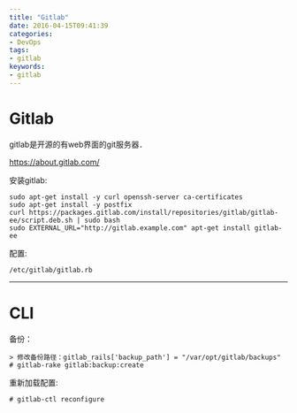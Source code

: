 ```yaml
---
title: "Gitlab"
date: 2016-04-15T09:41:39
categories:
- DevOps
tags:
- gitlab
keywords:
- gitlab
---
```


# Gitlab

gitlab是开源的有web界面的git服务器．

<https://about.gitlab.com/>

安装gitlab:

    sudo apt-get install -y curl openssh-server ca-certificates
    sudo apt-get install -y postfix
    curl https://packages.gitlab.com/install/repositories/gitlab/gitlab-ee/script.deb.sh | sudo bash
    sudo EXTERNAL_URL="http://gitlab.example.com" apt-get install gitlab-ee

配置:

    /etc/gitlab/gitlab.rb

***

# CLI

备份：

    > 修改备份路径：gitlab_rails['backup_path'] = "/var/opt/gitlab/backups"
    # gitlab-rake gitlab:backup:create

重新加载配置:

    # gitlab-ctl reconfigure
